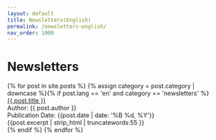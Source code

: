 ```yaml
---
layout: default
title: Newsletters(English)
permalink: /newsletters-english/
nav_order: 1000
---
```

<h1 class="category-title">Newsletters</h1>

<div class="article-container">
  {% for post in site.posts %}
    {% assign category = post.category | downcase %}{% if post.lang == 'en' and category == 'newsletters' %}
      <div class="article-list">
        <div class="article-category"></div>
        <div class="article-summary">
          <a href="{{ post.url | prepend: site.baseurl }}">{{ post.title }}</a><br>
          <div class="author">Author: {{ post.author }}</div>
          <div class="publication-date">Publication Date: <time datetime="{{post.date | date: '%F'}}">{{post.date | date: '%B %d, %Y'}}</time></div>
          <div class="excerpt">{{post.excerpt | strip_html | truncatewords:55 }}</div>
        </div>
      </div>
    {% endif %}
  {% endfor %}
</div>
